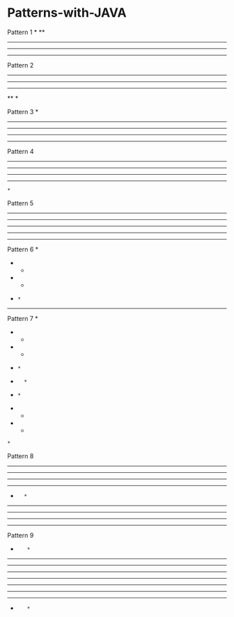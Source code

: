 ﻿# Patterns-with-JAVA

Pattern 1
    *
   **
  ***
 ****
*****

Pattern 2
*****
****
***
**
*

Pattern 3
    *
   ***
  *****
 *******
*********

Pattern 4
*********
 *******
  *****
   ***
    *
Pattern 5
* * * * *
*   *   *
* * * * *
*   *   *
* * * * *

Pattern 6
    *
   * *
  *   *
 *     *
*********

Pattern 7
    *
   * *
  *   *  
 *     *
*       *
 *     *
  *   *  
   * *
    *

Pattern 8
*********
**** ****
***   ***
**     **
*       *
**     **
***   ***
**** ****
*********

Pattern 9
*        *
**      **
***    ***
****  ****
**********
****  ****
***    ***
**      **
*        *

